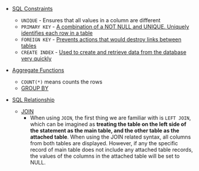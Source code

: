 - [SQL Constraints](https://www.w3schools.com/sql/sql_constraints.asp)
  - `UNIQUE` - Ensures that all values in a column are different
  - `PRIMARY KEY` - [A combination of a NOT NULL and UNIQUE. Uniquely identifies each row in a table](https://www.w3schools.com/sql/sql_primarykey.asp)
  - `FOREIGN KEY` - [Prevents actions that would destroy links between tables](https://www.w3schools.com/sql/sql_foreignkey.asp)
  - `CREATE INDEX` - [Used to create and retrieve data from the database very quickly](https://www.w3schools.com/sql/sql_create_index.asp)


- [Aggregate Functions]()
  - `COUNT(*)`  means counts the rows
  - [GROUP BY](https://www.udemy.com/course/the-ultimate-mysql-bootcamp-go-from-sql-beginner-to-expert/learn/lecture/34435200#overview)

- [SQL Relationship](https://leetcode.com/explore/learn/card/sql-language/684/sql-relationship/4337/)
  - [JOIN](https://leetcode.com/explore/learn/card/sql-language/684/sql-relationship/4337/#:~:text=What%20You%20Will,need%20through%20JOIN.) 
    - When using `JOIN`, the first thing we are familiar with is `LEFT JOIN`, which can be imagined as 
      **treating the table on the left side of the statement as the main table, and the other table as the attached table**. When using the 
      JOIN related syntax, all columns from both tables are displayed. However, if any the specific record of main table does not include 
      any attached table records, the values of the columns in the attached table will be set to NULL.


  